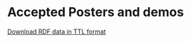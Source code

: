 # Accepted Posters and demos
<a href="../kg/rdf/out_track_posters.ttl" download>Download RDF data in TTL format</a>
